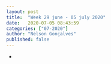 ```yaml
---
layout: post
title:  "Week 29 june - 05 july 2020"
date:   2020-07-05 08:43:59
categories: ["07-2020"]
author: "Nelson Gonçalves"
published: false
---
```


* 
